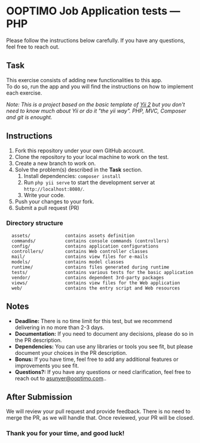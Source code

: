 # OOPTIMO Job Application tests — PHP

Please follow the instructions below carefully. If you have any questions, feel free to reach out.

## Task

This exercise consists of adding new functionalities to this app.  
To do so, run the app and you will find the instructions on how to implement each exercise.

_Note: This is a project based on the basic template of [Yii 2](https://www.yiiframework.com/) but you don't need to know much about Yii or do it "the yii way". PHP, MVC, Composer and git is enought._

## Instructions

1. Fork this repository under your own GitHub account.
2. Clone the repository to your local machine to work on the test.
3. Create a new branch to work on.
4. Solve the problem(s) described in the **Task** section.
   1. Install dependencies: `composer install`
   2. Run `php yii serve` to start the development server at `http://localhost:8080/`.
   3. Write your code.
5. Push your changes to your fork.
6. Submit a pull request (PR)

### Directory structure

      assets/             contains assets definition
      commands/           contains console commands (controllers)
      config/             contains application configurations
      controllers/        contains Web controller classes
      mail/               contains view files for e-mails
      models/             contains model classes
      runtime/            contains files generated during runtime
      tests/              contains various tests for the basic application
      vendor/             contains dependent 3rd-party packages
      views/              contains view files for the Web application
      web/                contains the entry script and Web resources

## Notes

- **Deadline:** There is no time limit for this test, but we recommend delivering in no more than 2-3 days.
- **Documentation:** If you need to document any decisions, please do so in the PR description.
- **Dependencies:** You can use any libraries or tools you see fit, but please document your choices in the PR description.
- **Bonus:** If you have time, feel free to add any additional features or improvements you see fit.
- **Questions?:** If you have any questions or need clarification, feel free to reach out to [asunyer@ooptimo.com](mailto:asunyer@ooptimo.com)..

## After Submission

We will review your pull request and provide feedback. There is no need to merge the PR, as we will handle that. Once reviewed, your PR will be closed.

### Thank you for your time, and good luck!
